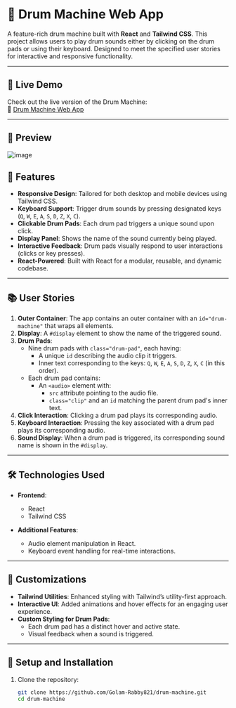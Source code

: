 # 🥁 Drum Machine Web App  

A feature-rich drum machine built with **React** and **Tailwind CSS**. This project allows users to play drum sounds either by clicking on the drum pads or using their keyboard. Designed to meet the specified user stories for interactive and responsive functionality.

---

## 🚀 Live Demo  

Check out the live version of the Drum Machine:  
🔗 [Drum Machine Web App](https://golam-rabby-drum-machine.netlify.app/)

---

## 📸 Preview
![image](https://github.com/user-attachments/assets/4339bf74-8339-4e1d-a2d2-211eb675452f)


## 📝 Features  

- **Responsive Design**: Tailored for both desktop and mobile devices using Tailwind CSS.  
- **Keyboard Support**: Trigger drum sounds by pressing designated keys (`Q`, `W`, `E`, `A`, `S`, `D`, `Z`, `X`, `C`).  
- **Clickable Drum Pads**: Each drum pad triggers a unique sound upon click.  
- **Display Panel**: Shows the name of the sound currently being played.  
- **Interactive Feedback**: Drum pads visually respond to user interactions (clicks or key presses).  
- **React-Powered**: Built with React for a modular, reusable, and dynamic codebase.

---

## 📚 User Stories  

1. **Outer Container**: The app contains an outer container with an `id="drum-machine"` that wraps all elements.  
2. **Display**: A `#display` element to show the name of the triggered sound.  
3. **Drum Pads**:  
   - Nine drum pads with `class="drum-pad"`, each having:  
     - A unique `id` describing the audio clip it triggers.  
     - Inner text corresponding to the keys: `Q`, `W`, `E`, `A`, `S`, `D`, `Z`, `X`, `C` (in this order).  
   - Each drum pad contains:  
     - An `<audio>` element with:  
       - `src` attribute pointing to the audio file.  
       - `class="clip"` and an `id` matching the parent drum pad's inner text.  
4. **Click Interaction**: Clicking a drum pad plays its corresponding audio.  
5. **Keyboard Interaction**: Pressing the key associated with a drum pad plays its corresponding audio.  
6. **Sound Display**: When a drum pad is triggered, its corresponding sound name is shown in the `#display`.

---

## 🛠️ Technologies Used  

- **Frontend**:  
  - React  
  - Tailwind CSS  

- **Additional Features**:  
  - Audio element manipulation in React.  
  - Keyboard event handling for real-time interactions.  

---

## 🌟 Customizations  

- **Tailwind Utilities**: Enhanced styling with Tailwind’s utility-first approach.  
- **Interactive UI**: Added animations and hover effects for an engaging user experience.  
- **Custom Styling for Drum Pads**:  
  - Each drum pad has a distinct hover and active state.  
  - Visual feedback when a sound is triggered.  

---

## 🔧 Setup and Installation  

1. Clone the repository:  
   ```bash
   git clone https://github.com/Golam-Rabby821/drum-machine.git
   cd drum-machine


